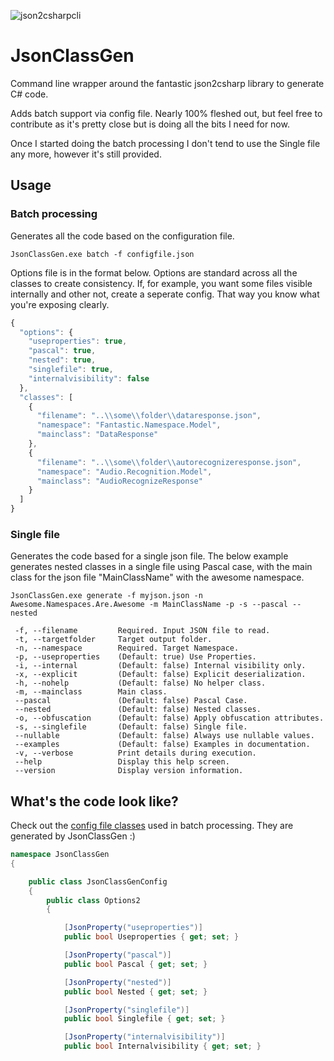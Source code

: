![json2csharpcli](https://user-images.githubusercontent.com/252951/27512251-e59a1c94-597d-11e7-9c32-53b37befc85c.png)
# JsonClassGen
Command line wrapper around the fantastic json2csharp library to generate C# code.

Adds batch support via config file.  Nearly 100% fleshed out, but feel free to contribute as it's pretty close but is doing all the bits I need for now.  

Once I started doing the batch processing I don't tend to use the Single file any more, however it's still provided.

## Usage 
### Batch processing
Generates all the code based on the configuration file.
```
JsonClassGen.exe batch -f configfile.json 
```
Options file is in the format below.  Options are standard across all the classes to create consistency.  If, for example, you want some files visible internally and other not, create a seperate config.  That way you know what you're exposing clearly.

``` javascript
{
  "options": {
    "useproperties": true,
    "pascal": true,
    "nested": true,
    "singlefile": true,
    "internalvisibility": false
  },
  "classes": [
    {
      "filename": "..\\some\\folder\\dataresponse.json",
      "namespace": "Fantastic.Namespace.Model",
      "mainclass": "DataResponse"
    },
    {
      "filename": "..\\some\\folder\\autorecognizeresponse.json",
      "namespace": "Audio.Recognition.Model",
      "mainclass": "AudioRecognizeResponse"
    }
  ]
}

```
### Single file
Generates the code based for a single json file.  The below example generates nested classes in a single file using Pascal case, with the main class for the json file "MainClassName" with the awesome namespace.

```
JsonClassGen.exe generate -f myjson.json -n Awesome.Namespaces.Are.Awesome -m MainClassName -p -s --pascal --nested

 -f, --filename         Required. Input JSON file to read.
 -t, --targetfolder     Target output folder.
 -n, --namespace        Required. Target Namespace.
 -p, --useproperties    (Default: true) Use Properties.
 -i, --internal         (Default: false) Internal visibility only.
 -x, --explicit         (Default: false) Explicit deserialization.
 -h, --nohelp           (Default: false) No helper class.
 -m, --mainclass        Main class.
 --pascal               (Default: false) Pascal Case.
 --nested               (Default: false) Nested classes.
 -o, --obfuscation      (Default: false) Apply obfuscation attributes.
 -s, --singlefile       (Default: false) Single file.
 --nullable             (Default: false) Always use nullable values.
 --examples             (Default: false) Examples in documentation.
 -v, --verbose          Print details during execution.
 --help                 Display this help screen.
 --version              Display version information.
```
## What's the code look like?
Check out the [config file classes](https://github.com/vaughanknight/JsonClassGen/blob/master/JsonClassGen/JsonClassGenConfig.cs) used in batch processing.  They are generated by JsonClassGen :) 

``` csharp
namespace JsonClassGen
{

    public class JsonClassGenConfig
    {
        public class Options2
        {

            [JsonProperty("useproperties")]
            public bool Useproperties { get; set; }

            [JsonProperty("pascal")]
            public bool Pascal { get; set; }

            [JsonProperty("nested")]
            public bool Nested { get; set; }

            [JsonProperty("singlefile")]
            public bool Singlefile { get; set; }

            [JsonProperty("internalvisibility")]
            public bool Internalvisibility { get; set; }
```
